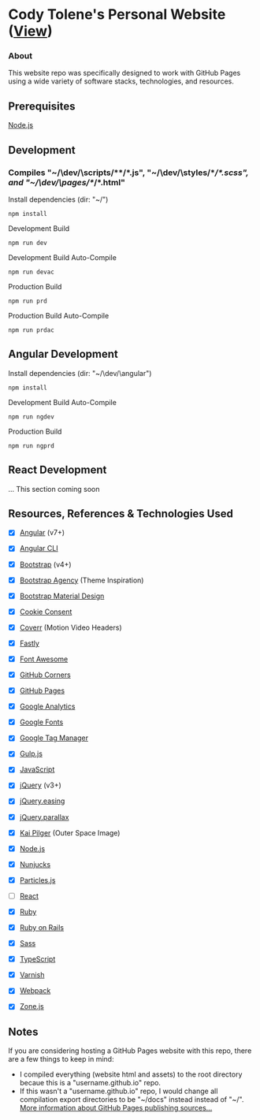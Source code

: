 # Cody Tolene's Personal Website ([View](https://www.codytolene.com))
### About
This website repo was specifically designed to work with GitHub Pages using a wide variety of software stacks, technologies, and resources. 



## Prerequisites
[Node.js](https://nodejs.org/en/)



## Development
### Compiles "~/\dev/\scripts/\**/\*.js", "~/\dev/\styles/\**/\*.scss", and "~/\dev/\pages/\**/\*.html"
Install dependencies (dir: "~/\")
```
npm install
```
Development Build
```
npm run dev
```
Development Build Auto-Compile
```
npm run devac
```
Production Build
```
npm run prd
```
Production Build Auto-Compile
```
npm run prdac
```



## Angular Development
Install dependencies (dir: "~/\dev/\angular")
```
npm install
```
Development Build Auto-Compile
```
npm run ngdev
```
Production Build
```
npm run ngprd
```



## React Development
... This section coming soon



## Resources, References & Technologies Used
- [x] [Angular](https://angular.io/) (v7+)
- [x] [Angular CLI](https://cli.angular.io/)
- [x] [Bootstrap](https://getbootstrap.com/) (v4+)
- [x] [Bootstrap Agency](https://github.com/BlackrockDigital/startbootstrap-agency) (Theme Inspiration)
- [x] [Bootstrap Material Design](https://github.com/mdbootstrap/bootstrap-material-design)
- [x] [Cookie Consent](https://github.com/insites/cookieconsent)
- [x] [Coverr](https://coverr.co) (Motion Video Headers)
- [x] [Fastly](https://www.fastly.com/)
- [x] [Font Awesome](https://fontawesome.com/)
- [x] [GitHub Corners](https://github.com/tholman/github-corners)
- [x] [GitHub Pages](https://pages.github.com/)
- [x] [Google Analytics](https://analytics.google.com/analytics/web/)
- [x] [Google Fonts](https://fonts.google.com/)
- [x] [Google Tag Manager](https://tagmanager.google.com/)
- [x] [Gulp.js](https://gulpjs.com/)
- [x] [JavaScript](https://www.javascript.com/)
- [x] [jQuery](https://jquery.com/) (v3+)
- [x] [jQuery.easing](https://github.com/gdsmith/jquery.easing)
- [x] [jQuery.parallax](https://github.com/pixelcog/parallax.js)
- [x] [Kai Pilger](https://www.pexels.com/@kaip) (Outer Space Image)
- [x] [Node.js](https://nodejs.org/en/)
- [x] [Nunjucks](https://mozilla.github.io/nunjucks/)
- [x] [Particles.js](https://github.com/VincentGarreau/particles.js/)
- [ ] [React](https://reactjs.org/)
- [x] [Ruby](https://www.ruby-lang.org/en/)
- [x] [Ruby on Rails](https://rubyonrails.org/)
- [x] [Sass](https://sass-lang.com/)
- [x] [TypeScript](https://www.typescriptlang.org/)
- [x] [Varnish](http://varnish-cache.org/)
- [x] [Webpack](https://webpack.js.org/)
- [x] [Zone.js](https://github.com/angular/zone.js/)



## Notes
If you are considering hosting a GitHub Pages website with this repo, there are a few things to keep in mind:
- I compiled everything (website html and assets) to the root directory becaue this is a "username.github.io" repo.
- If this wasn't a "username.github.io" repo, I would change all compilation export directories to be "~/docs" instead instead of "~/".
[More information about GitHub Pages publishing sources...](https://help.github.com/en/articles/configuring-a-publishing-source-for-github-pages)


